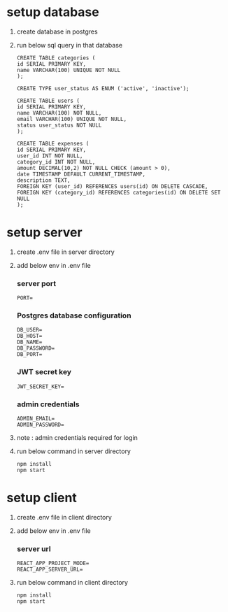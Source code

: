 # setup database

1.  create database in postgres
2.  run below sql query in that database

        CREATE TABLE categories (
        id SERIAL PRIMARY KEY,
        name VARCHAR(100) UNIQUE NOT NULL
        );

        CREATE TYPE user_status AS ENUM ('active', 'inactive');

        CREATE TABLE users (
        id SERIAL PRIMARY KEY,
        name VARCHAR(100) NOT NULL,
        email VARCHAR(100) UNIQUE NOT NULL,
        status user_status NOT NULL
        );

        CREATE TABLE expenses (
        id SERIAL PRIMARY KEY,
        user_id INT NOT NULL,
        category_id INT NOT NULL,
        amount DECIMAL(10,2) NOT NULL CHECK (amount > 0),
        date TIMESTAMP DEFAULT CURRENT_TIMESTAMP,
        description TEXT,
        FOREIGN KEY (user_id) REFERENCES users(id) ON DELETE CASCADE,
        FOREIGN KEY (category_id) REFERENCES categories(id) ON DELETE SET NULL
        );

# setup server

1.  create .env file in server directory
2.  add below env in .env file

    ### server port

        PORT=

    ### Postgres database configuration

        DB_USER=
        DB_HOST=
        DB_NAME=
        DB_PASSWORD=
        DB_PORT=

    ### JWT secret key

        JWT_SECRET_KEY=

    ### admin credentials

        ADMIN_EMAIL=
        ADMIN_PASSWORD=

3.  note : admin credentials required for login

4.  run below command in server directory

        npm install
        npm start

# setup client

1.  create .env file in client directory
2.  add below env in .env file

    ### server url

        REACT_APP_PROJECT_MODE=
        REACT_APP_SERVER_URL=

3.  run below command in client directory

        npm install
        npm start
